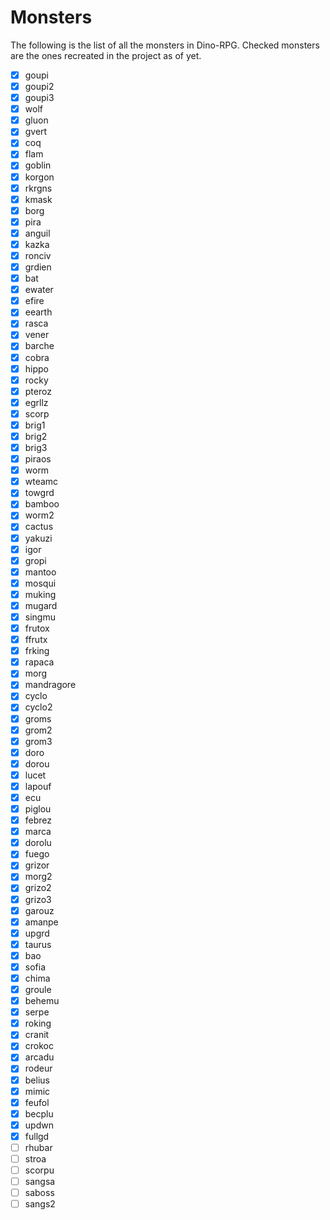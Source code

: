 # Monsters

The following is the list of all the monsters in Dino-RPG.
Checked monsters are the ones recreated in the project as of yet.

-   [x] goupi
-   [x] goupi2
-   [x] goupi3
-   [x] wolf
-   [x] gluon
-   [x] gvert
-   [x] coq
-   [x] flam
-   [x] goblin
-   [x] korgon
-   [x] rkrgns
-   [x] kmask
-   [x] borg
-   [x] pira
-   [x] anguil
-   [x] kazka
-   [x] ronciv
-   [x] grdien
-   [x] bat
-   [x] ewater
-   [x] efire
-   [x] eearth
-   [x] rasca
-   [x] vener
-   [x] barche
-   [x] cobra
-   [x] hippo
-   [x] rocky
-   [x] pteroz
-   [x] egrllz
-   [x] scorp
-   [x] brig1
-   [x] brig2
-   [x] brig3
-   [x] piraos
-   [x] worm
-   [x] wteamc
-   [x] towgrd
-   [x] bamboo
-   [x] worm2
-   [x] cactus
-   [x] yakuzi
-   [x] igor
-   [x] gropi
-   [x] mantoo
-   [x] mosqui
-   [x] muking
-   [x] mugard
-   [x] singmu
-   [x] frutox
-   [x] ffrutx
-   [x] frking
-   [x] rapaca
-   [x] morg
-   [x] mandragore
-   [x] cyclo
-   [x] cyclo2
-   [x] groms
-   [x] grom2
-   [x] grom3
-   [x] doro
-   [x] dorou
-   [x] lucet
-   [x] lapouf
-   [x] ecu
-   [x] piglou
-   [x] febrez
-   [x] marca
-   [x] dorolu
-   [x] fuego
-   [x] grizor
-   [x] morg2
-   [x] grizo2
-   [x] grizo3
-   [x] garouz
-   [x] amanpe
-   [x] upgrd
-   [x] taurus
-   [x] bao
-   [x] sofia
-   [x] chima
-   [x] groule
-   [x] behemu
-   [x] serpe
-   [x] roking
-   [x] cranit
-   [x] crokoc
-   [x] arcadu
-   [x] rodeur
-   [x] belius
-   [x] mimic
-   [x] feufol
-   [x] becplu
-   [x] updwn
-   [x] fullgd
-   [ ] rhubar
-   [ ] stroa
-   [ ] scorpu
-   [ ] sangsa
-   [ ] saboss
-   [ ] sangs2

